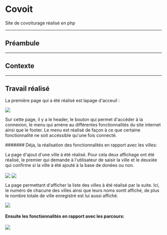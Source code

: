 # Covoit
Site de covoiturage réalisé en php

***
## Préambule


***
## Contexte


***
## Travail réalisé
La première page qui a été réalisé est lapage d'acceuil : 

<img align="center" src="https://github.com/manon-deleest/Vrac/blob/master/Acceuil.PNG">

Sur cette page, il y a le header, le bouton qui permet d'accéder à la connexion, le menu qui amène au différentes fonctionnalités du site internet ainsi que le footer. Le menu est réalisé de façon à ce que certaine fonctionnalité ne soit accéssible qu'une fois connecté. 

####### Déja, la réalisation des fonctionnalités en rapport avec les villes: 

La page d'ajout d'une ville à été réalisé. Pour cela deux affichage ont été réalisé, le premier qui demande à l'utilisateur de saisir la ville et le deuxièe qui confirme si la ville à été ajouté à la base de donées ou non. 

<img align="center" src="https://github.com/manon-deleest/Vrac/blob/master/AjouterVille.PNG">

<img align="center" src="https://github.com/manon-deleest/Vrac/blob/master/Validation%20Ajouter%20ville.PNG">

La page permettant d'afficher la liste des villes à été réalisé par la suite. Ici, le numéro de chacune des villes ainsi que leurs noms sontt affiché, de plus le nombre totale de ville enregistré est lui aussi affiché. 

<img align="center" src="https://github.com/manon-deleest/Vrac/blob/master/ListerVille.PNG">

#### Ensuite les fonctionnalités en rapport avec les parcours: 

<img align="center" src="https://github.com/manon-deleest/Vrac/blob/master/AjouterParcour.PNG">






